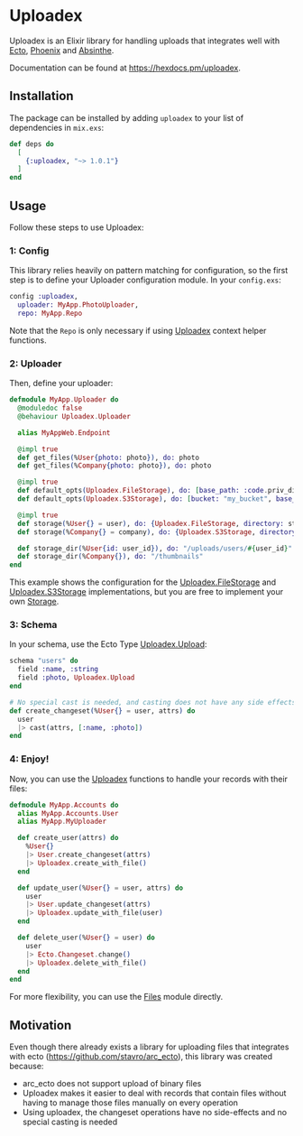# Uploadex

Uploadex is an Elixir library for handling uploads that integrates well with [Ecto](https://github.com/elixir-ecto/ecto), [Phoenix](https://github.com/phoenixframework/phoenix) and [Absinthe](https://github.com/absinthe-graphql/absinthe).

Documentation can be found at https://hexdocs.pm/uploadex.

## Installation

The package can be installed by adding `uploadex` to your list of dependencies in `mix.exs`:

```elixir
def deps do
  [
    {:uploadex, "~> 1.0.1"}
  ]
end
```

## Usage

Follow these steps to use Uploadex:

### 1: Config

This library relies heavily on pattern matching for configuration, so the first step is to define your Uploader configuration module. In your `config.exs`:

```elixir
config :uploadex,
  uploader: MyApp.PhotoUploader,
  repo: MyApp.Repo
```

Note that the `Repo` is only necessary if using [Uploadex](https://hexdocs.pm/uploadex/Uploadex.html) context helper functions.

### 2: Uploader

Then, define your uploader:

```elixir
defmodule MyApp.Uploader do
  @moduledoc false
  @behaviour Uploadex.Uploader

  alias MyAppWeb.Endpoint

  @impl true
  def get_files(%User{photo: photo}), do: photo
  def get_files(%Company{photo: photo}), do: photo

  @impl true
  def default_opts(Uploadex.FileStorage), do: [base_path: :code.priv_dir(:my_app), base_url: Endpoint.url()]
  def default_opts(Uploadex.S3Storage), do: [bucket: "my_bucket", base_url: "https://my_bucket.s3-sa-east-1.amazonaws.com", upload_opts: [acl: :public_read]]

  @impl true
  def storage(%User{} = user), do: {Uploadex.FileStorage, directory: storage_dir(user)}
  def storage(%Company{} = company), do: {Uploadex.S3Storage, directory: storage_dir(company)}

  def storage_dir(%User{id: user_id}), do: "/uploads/users/#{user_id}"
  def storage_dir(%Company{}), do: "/thumbnails"
end
```

This example shows the configuration for the [Uploadex.FileStorage](https://hexdocs.pm/uploadex/Uploadex.FileStorage.html#content) and [Uploadex.S3Storage](https://hexdocs.pm/uploadex/Uploadex.S3Storage.html#content) implementations, but you are free to implement your own [Storage](https://hexdocs.pm/uploadex/Uploadex.Storage.html#content).

### 3: Schema

In your schema, use the Ecto Type [Uploadex.Upload](https://hexdocs.pm/uploadex/Uploadex.Upload.html#content):

```elixir
schema "users" do
  field :name, :string
  field :photo, Uploadex.Upload
end

# No special cast is needed, and casting does not have any side effects.
def create_changeset(%User{} = user, attrs) do
  user
  |> cast(attrs, [:name, :photo])
end
```

### 4: Enjoy!

Now, you can use the [Uploadex](https://hexdocs.pm/uploadex/Uploadex.html#content) functions to handle your records with their files:

```elixir
defmodule MyApp.Accounts do
  alias MyApp.Accounts.User
  alias MyApp.MyUploader

  def create_user(attrs) do
    %User{}
    |> User.create_changeset(attrs)
    |> Uploadex.create_with_file()
  end

  def update_user(%User{} = user, attrs) do
    user
    |> User.update_changeset(attrs)
    |> Uploadex.update_with_file(user)
  end

  def delete_user(%User{} = user) do
    user
    |> Ecto.Changeset.change()
    |> Uploadex.delete_with_file()
  end
end
```

For more flexibility, you can use the [Files](https://hexdocs.pm/uploadex/Uploadex.Files.html#content) module directly.

## Motivation

Even though there already exists a library for uploading files that integrates with ecto (https://github.com/stavro/arc_ecto), this library was created because:

* arc_ecto does not support upload of binary files
* Uploadex makes it easier to deal with records that contain files without having to manage those files manually on every operation
* Using uploadex, the changeset operations have no side-effects and no special casting is needed

